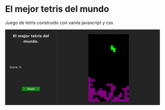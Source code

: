 # El mejor tetris del mundo

Juego de tetris construido con vanila javascript y css

![tetris](./tetris.png)
